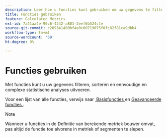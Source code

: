 ```yaml
---
description: Leer hoe u functies kunt gebruiken om uw gegevens te filteren en te sorteren en statistische analyses uit te voeren.
title: Functies gebruiken
feature: Calculated Metrics
exl-id: 7a41aa4e-90c6-4242-a801-2eef6b524cfe
source-git-commit: c209341400bf4e0c00719075f0fc82f81ca9dbb4
workflow-type: tm+mt
source-wordcount: '69'
ht-degree: 0%

---
```


# Functies gebruiken

Met functies kunt u uw gegevens filteren, sorteren en eenvoudige en complexe statistische analyses uitvoeren.

Voor een lijst van alle functies, verwijs naar [&#x200B; Basisfuncties &#x200B;](/help/components/calc-metrics/cm-functions.md) en [&#x200B; Geavanceerde functies &#x200B;](/help/components/calc-metrics/cm-adv-functions.md).



>[!NOTE]
>
>Wanneer u functies in de Definitie van berekende metriek bouwer omvat, pas altijd de functie toe alvorens in metriek of segmenten te slepen.
>



<!-- This video is way too outdated and too much AA oriented to comfortably show as part of CJA functionality 

Watch this [video](https://youtu.be/SSyWvomnewI) to understand the use of functions.

-->

